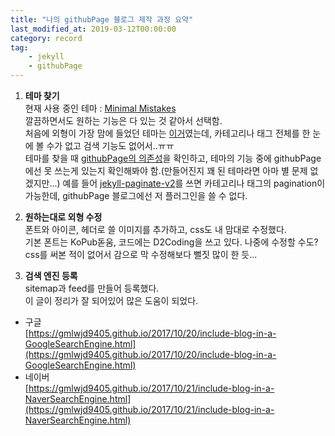 ```yaml
---
title: "나의 githubPage 블로그 제작 과정 요약"
last_modified_at: 2019-03-12T00:00:00
category: record
tag: 
    - jekyll
    - githubPage
---
```


1. **테마 찾기**  
현재 사용 중인 테마 : [Minimal Mistakes](https://github.com/mmistakes/minimal-mistakes)  
깔끔하면서도 원하는 기능은 다 있는 것 같아서 선택함.  
처음에 외형이 가장 맘에 들었던 테마는 [이거](http://bencentra.com/centrarium/)였는데, 카테고리나 태그 전체를 한 눈에 볼 수가 없고 검색 기능도 없어서..ㅠㅠ  
테마를 찾을 때 [githubPage의 의존성](https://pages.github.com/versions/)을 확인하고, 테마의 기능 중에 githubPage에선 못 쓰는게 있는지 확인해봐야 함.(만들어진지 꽤 된 테마라면 아마 별 문제 없겠지만...) 예를 들어 [jekyll-paginate-v2](https://github.com/sverrirs/jekyll-paginate-v2)를 쓰면 카테고리나 태그의 pagination이 가능한데, githubPage 블로그에선 저 플러그인을 쓸 수 없다.   

1. **원하는대로 외형 수정**  
폰트와 아이콘, 헤더로 쓸 이미지를 추가하고, css도 내 맘대로 수정했다.  
기본 폰트는 KoPub돋움, 코드에는 D2Coding을 쓰고 있다. 나중에 수정할 수도?  
css를 써본 적이 없어서 감으로 막 수정해보다 뻘짓 많이 한 듯...  

1. **검색 엔진 등록**  
sitemap과 feed를 만들어 등록했다.  
이 글이 정리가 잘 되어있어 많은 도움이 되었다.
- 구글  
[https://gmlwjd9405.github.io/2017/10/20/include-blog-in-a-GoogleSearchEngine.html](https://gmlwjd9405.github.io/2017/10/20/include-blog-in-a-GoogleSearchEngine.html)
- 네이버  
[https://gmlwjd9405.github.io/2017/10/21/include-blog-in-a-NaverSearchEngine.html](https://gmlwjd9405.github.io/2017/10/21/include-blog-in-a-NaverSearchEngine.html)